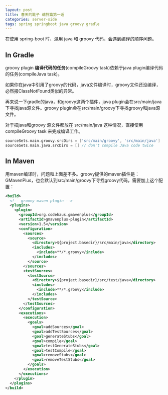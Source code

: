 ```yaml
---
layout: post
title: 春天的靴子 魂狩篇第一话 
categories: server-side
tags: spring springboot java groovy gradle
---
```


在使用 spring-boot 时，混用 java 和 groovy 代码，会遇到编译的顺序问题。

## In Gradle

groovy plugin **编译代码的任务**(compileGroovy task)依赖于java plugin编译代码的任务(compileJava task)。

如果你在java中引用了groovy的代码，java文件编译时，groovy文件还没编译，必然报ClassNotFound类似的异常。

再来说一下gradle的java，和groovy这两个插件，java plugin会在src/main/java下寻找java源文件。groovy plugin会在src/main/groovy下寻找groovy和java源文件。

对于把java和groovy 源文件都放在 src/main/java 这种情况，直接使用compileGroovy task 来完成编译工作。

```groovy
sourceSets.main.groovy.srcDirs = ['src/main/groovy', 'src/main/java']
sourceSets.main.java.srcDirs = [] // don't compile Java code twice
```

## In Maven

用maven编译时，问题和上面差不多。groovy提供的maven插件是：GMavenPlus，也会默认到src/main/groovy下寻找groovy代码，需要加上这个配置：

```xml
<build>
  <!-- groovy maven plugin -->
  <plugins>
    <plugin>
      <groupId>org.codehaus.gmavenplus</groupId>
      <artifactId>gmavenplus-plugin</artifactId>
      <version>1.5</version>
      <configuration>
        <sources>
          <source>
            <directory>${project.basedir}/src/main/java</directory>
            <includes>
              <include>**/*.groovy</include>
            </includes>
          </source>
        </sources>
        <testSources>
          <testSource>
            <directory>${project.basedir}/src/test/java</directory>
            <includes>
              <include>**/*.groovy</include>
            </includes>
          </testSource>
        </testSources>
      </configuration>
      <executions>
        <execution>
          <goals>
            <goal>addSources</goal>
            <goal>addTestSources</goal>
            <goal>generateStubs</goal>
            <goal>compile</goal>
            <goal>testGenerateStubs</goal>
            <goal>testCompile</goal>
            <goal>removeStubs</goal>
            <goal>removeTestStubs</goal>
          </goals>
        </execution>
      </executions>
    </plugin>
  </plugins>
</build>
```



